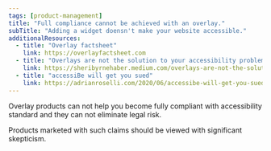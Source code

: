 ```yaml
---
tags: [product-management]
title: "Full compliance cannot be achieved with an overlay."
subTitle: "Adding a widget doensn't make your website accessible."
additionalResources:
  - title: "Overlay factsheet"
    link: https://overlayfactsheet.com
  - title: "Overlays are not the solution to your accessibility problem"
    link: https://sheribyrnehaber.medium.com/overlays-are-not-the-solution-to-your-accessibility-problem-c5ffe44bd61f
  - title: "accessiBe will get you sued"
    link: https://adrianroselli.com/2020/06/accessibe-will-get-you-sued.html
---
```


Overlay products can not help you become fully compliant with accessibility standard and they can not eliminate legal risk.

Products marketed with such claims should be viewed with significant skepticism.

